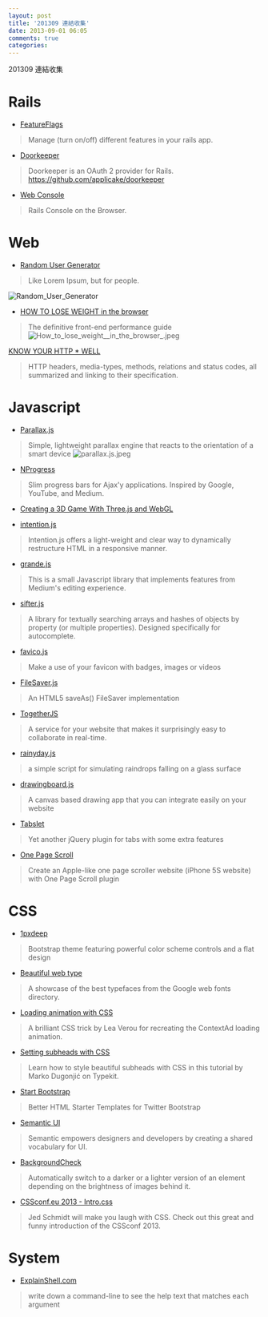 ```yaml
---
layout: post
title: '201309 連結收集'
date: 2013-09-01 06:05
comments: true
categories: 
---
```

201309 連結收集

<!--more-->


# Rails

- [FeatureFlags](https://github.com/pandurang90/feature_flags)

> Manage (turn on/off) different features in your rails app.

- [Doorkeeper](https://github.com/applicake/doorkeeper)

> Doorkeeper is an OAuth 2 provider for Rails. https://github.com/applicake/doorkeeper

- [Web Console](https://github.com/rails/web-console)

> Rails Console on the Browser.

# Web

- [Random User Generator](http://randomuser.me/)

> Like Lorem Ipsum, but for people.

![Random_User_Generator](http://user-image.logdown.io/user/7/blog/530/post/98589/oqFUEUBRlGY5Pe6xN35Z_Random_User_Generator.jpeg)

- [HOW TO LOSE WEIGHT in the browser](http://browserdiet.com/)

> The definitive front-end performance guide
![How_to_lose_weight__in_the_browser_.jpeg](http://user-image.logdown.io/user/7/blog/530/post/98589/q6vgrDuyRoOT19KacG2k_How_to_lose_weight__in_the_browser_.jpeg)

[KNOW YOUR HTTP * WELL](https://github.com/andreineculau/know-your-http-well)

> HTTP headers, media-types, methods, relations and status codes, all summarized and linking to their specification.


# Javascript

- [Parallax.js](https://github.com/wagerfield/parallax) 

> Simple, lightweight parallax engine that reacts to the orientation of a smart device
![parallax.js.jpeg](http://user-image.logdown.io/user/7/blog/530/post/98589/ToWEYISoQSGZciK3zu2Z_parallax.js.jpeg)

- [NProgress](https://github.com/rstacruz/nprogress/)

> Slim progress bars for Ajax'y applications. Inspired by Google, YouTube, and Medium.

- [Creating a 3D Game With Three.js and WebGL](http://buildnewgames.com/webgl-threejs/)


- [intention.js](http://intentionjs.com/)

> Intention.js offers a light-weight and clear way to dynamically restructure HTML in a responsive manner.

- [grande.js](https://github.com/mduvall/grande.js)

> This is a small Javascript library that implements features from Medium's editing experience.

- [sifter.js](https://github.com/brianreavis/sifter.js)

> A library for textually searching arrays and hashes of objects by property (or multiple properties). Designed specifically for autocomplete.

- [favico.js](http://lab.ejci.net/favico.js/)

> Make a use of your favicon with badges, images or videos

- [FileSaver.js](https://github.com/eligrey/FileSaver.js)

> An HTML5 saveAs() FileSaver implementation

- [TogetherJS](https://github.com/mozilla/togetherjs)

> A service for your website that makes it surprisingly easy to collaborate in real-time. 

- [rainyday.js](http://maroslaw.github.io/rainyday.js/)

> a simple script for simulating raindrops falling on a glass surface

- [drawingboard.js](https://github.com/Leimi/drawingboard.js)

> A canvas based drawing app that you can integrate easily on your website

- [Tabslet](https://github.com/vdw/Tabslet)

> Yet another jQuery plugin for tabs with some extra features

- [One Page Scroll](http://www.thepetedesign.com/demos/onepage_scroll_demo.html)

> Create an Apple-like one page scroller website (iPhone 5S website) with One Page Scroll plugin

# CSS

- [1pxdeep](http://rriepe.github.io/1pxdeep/)

> Bootstrap theme featuring powerful color scheme controls and a flat design

- [Beautiful web type](http://hellohappy.org/beautiful-web-type/)

> A showcase of the best typefaces from the Google web fonts directory.

- [Loading animation with CSS](http://dabblet.com/gist/6046779)

> A brilliant CSS trick by Lea Verou for recreating the ContextAd loading animation.

- [Setting subheads with CSS](http://blog.typekit.com/2013/07/25/setting-subheads-with-css/)

> Learn how to style beautiful subheads with CSS in this tutorial by Marko Dugonjić on Typekit.

- [Start Bootstrap](https://github.com/IronSummitMedia/startbootstrap)

> Better HTML Starter Templates for Twitter Bootstrap

- [Semantic UI](https://github.com/jlukic/Semantic-UI)

> Semantic empowers designers and developers by creating a shared vocabulary for UI.

- [BackgroundCheck](https://github.com/kennethcachia/Background-Check)

> Automatically switch to a darker or a lighter version of an element depending on the brightness of images behind it.

- [CSSconf.eu 2013 - Intro.css](http://www.youtube.com/watch?v=KKM71-YeJp8)

> Jed Schmidt will make you laugh with CSS. Check out this great and funny introduction of the CSSconf 2013.



# System

- [ExplainShell.com](http://explainshell.com/)

> write down a command-line to see the help text that matches each argument